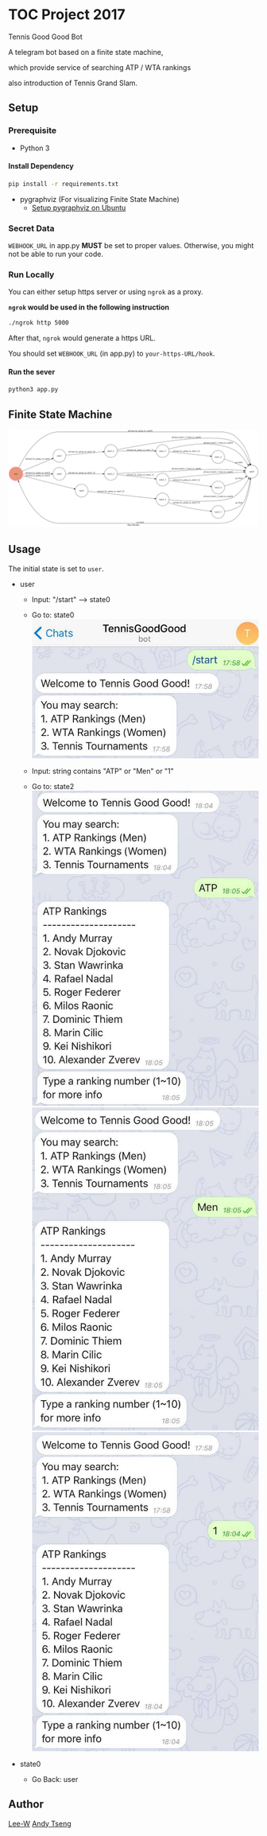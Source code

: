 # TOC Project 2017

Tennis Good Good Bot

A telegram bot based on a finite state machine,

which provide service of searching ATP / WTA rankings

also introduction of Tennis Grand Slam.

## Setup

### Prerequisite
* Python 3

#### Install Dependency
```sh
pip install -r requirements.txt
```

* pygraphviz (For visualizing Finite State Machine)
    * [Setup pygraphviz on Ubuntu](http://www.jianshu.com/p/a3da7ecc5303)

### Secret Data

`WEBHOOK_URL` in app.py **MUST** be set to proper values.
Otherwise, you might not be able to run your code.

### Run Locally
You can either setup https server or using `ngrok` as a proxy.

**`ngrok` would be used in the following instruction**

```sh
./ngrok http 5000
```

After that, `ngrok` would generate a https URL.

You should set `WEBHOOK_URL` (in app.py) to `your-https-URL/hook`.

#### Run the sever

```sh
python3 app.py
```

## Finite State Machine
![fsm](./img/show-fsm.png)

## Usage
The initial state is set to `user`.

* user
	* Input: "/start" --> state0
    * Go to: state0
		![fsm](./img/readme1.jpg)

    * Input: string contains "ATP" or "Men" or "1"
    * Go to: state2
        ![fsm](./img/readme2.jpg)
        ![fsm](./img/readme3.jpg)
        ![fsm](./img/readme4.jpg)
    

* state0
    * Go Back: user
    


## Author
[Lee-W](https://github.com/Lee-W)
[Andy Tseng](https://github.com/a0952866367)
